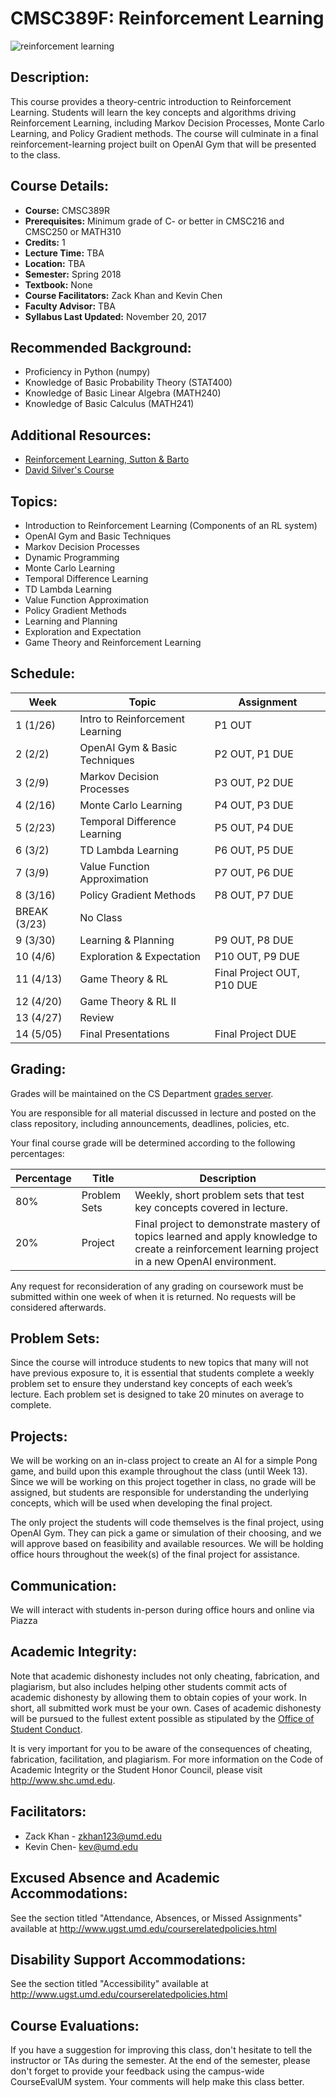 # CMSC389F: Reinforcement Learning
![reinforcement learning](https://user-images.githubusercontent.com/13123651/33227208-f7fd064c-d16b-11e7-8c48-35f30c445ce6.png)

## Description:
This course provides a theory-centric introduction to Reinforcement Learning. Students will learn the key concepts and algorithms driving Reinforcement Learning, including Markov Decision Processes, Monte Carlo Learning, and Policy Gradient methods. The course will culminate in a final reinforcement-learning project built on OpenAI Gym that will be presented to the class.

## Course Details:
- **Course:** CMSC389R
- **Prerequisites:** Minimum grade of C- or better in CMSC216 and CMSC250 or MATH310
- **Credits:** 1
- **Lecture Time:** TBA
- **Location:** TBA
- **Semester:** Spring 2018
- **Textbook:** None
- **Course Facilitators:** Zack Khan and Kevin Chen
- **Faculty Advisor:** TBA
- **Syllabus Last Updated:** November 20, 2017

## Recommended Background:
- Proficiency in Python (numpy)
- Knowledge of Basic Probability Theory (STAT400)
- Knowledge of Basic Linear Algebra (MATH240)
- Knowledge of Basic Calculus (MATH241)

## Additional Resources:
- [Reinforcement Learning, Sutton & Barto](https://mitpress.mit.edu/books/reinforcement-learning)
- [David Silver's Course](http://www0.cs.ucl.ac.uk/staff/d.silver/web/Teaching.html)

## Topics:
- Introduction to Reinforcement Learning (Components of an RL system)
- OpenAI Gym and Basic Techniques
- Markov Decision Processes
- Dynamic Programming
- Monte Carlo Learning
- Temporal Difference Learning
- TD Lambda Learning
- Value Function Approximation
- Policy Gradient Methods
- Learning and Planning
- Exploration and Expectation
- Game Theory and Reinforcement Learning

## Schedule:
| Week | Topic | Assignment |
| ----|----|----- |
| 1 (1/26) | Intro to Reinforcement Learning | P1 OUT |
| 2 (2/2) | OpenAI Gym & Basic Techniques | P2 OUT, P1 DUE |
| 3 (2/9) | Markov Decision Processes | P3 OUT, P2 DUE |
| 4 (2/16) | Monte Carlo Learning | P4 OUT, P3 DUE |
| 5 (2/23) | Temporal Difference Learning | P5 OUT, P4 DUE |
| 6 (3/2) | TD Lambda Learning | P6 OUT, P5 DUE |
| 7 (3/9) | Value Function Approximation | P7 OUT, P6 DUE |
| 8 (3/16) | Policy Gradient Methods | P8 OUT, P7 DUE |
| BREAK (3/23) | No Class |
| 9 (3/30) | Learning & Planning | P9 OUT, P8 DUE |
| 10 (4/6) | Exploration & Expectation | P10 OUT, P9 DUE |
| 11 (4/13) | Game Theory & RL | Final Project OUT, P10 DUE |
| 12 (4/20) | Game Theory & RL II | |
| 13 (4/27) | Review | |
| 14 (5/05) | Final Presentations | Final Project DUE |

## Grading: 
Grades will be maintained on the CS Department <a href="https://grades.cs.umd.edu/">grades server</a>.

You are responsible for all material discussed in lecture and posted on the class repository, including announcements, deadlines, policies, etc.

Your final course grade will be determined according to the following percentages:

| Percentage | Title | Description |
| ---------- | -----|-------- |
| 80% | Problem Sets  | Weekly, short problem sets that test key concepts covered in lecture. |
| 20% | Project | Final project to demonstrate mastery of topics learned and apply knowledge to create a reinforcement learning project in a new OpenAI environment. |

Any request for reconsideration of any grading on coursework must be submitted within one week of when it is returned. No requests will be considered afterwards.

## Problem Sets:
Since the course will introduce students to new topics that many will not have previous exposure to, it is essential that students complete a weekly problem set to ensure they understand key concepts of each week’s lecture. Each problem set is designed to take 20 minutes on average to complete.

## Projects:
We will be working on an in-class project to create an AI for a simple Pong game, and build upon this example throughout the class (until Week 13). Since we will be working on this project together in class, no grade will be assigned, but students are responsible for understanding the underlying concepts, which will be used when developing the final project. 

The only project the students will code themselves is the final project, using OpenAI Gym. They can pick a game or simulation of their choosing, and we will approve based on feasibility and available resources. We will be holding office hours throughout the week(s) of the final project for assistance.

## Communication:
We will interact with students in-person during office hours and online via Piazza

## Academic Integrity:
Note that academic dishonesty includes not only cheating, fabrication, and plagiarism, but also includes helping other students commit acts of academic dishonesty by allowing them to obtain copies of your work. In short, all submitted work must be your own. Cases of academic dishonesty will be pursued to the fullest extent possible as stipulated by the <a href="http://osc.umd.edu/OSC/Default.aspx">Office of Student Conduct</a>.

It is very important for you to be aware of the consequences of cheating, fabrication, facilitation, and plagiarism. For more information on the Code of Academic Integrity or the Student Honor Council, please visit http://www.shc.umd.edu.

## Facilitators:
- Zack Khan - zkhan123@umd.edu 
- Kevin Chen- kev@umd.edu

## Excused Absence and Academic Accommodations:
See the section titled "Attendance, Absences, or Missed Assignments" available at http://www.ugst.umd.edu/courserelatedpolicies.html 

## Disability Support Accommodations:
See the section titled "Accessibility" available at http://www.ugst.umd.edu/courserelatedpolicies.html 

## Course Evaluations:
If you have a suggestion for improving this class, don't hesitate to tell the instructor or TAs during the semester. At the end of the semester, please don't forget to provide your feedback using the campus-wide CourseEvalUM system. Your comments will help make this class better.
